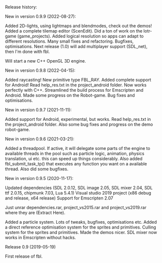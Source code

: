 Release history:

New in version 0.9.9 (2022-08-27):

Added 2D-lights, using lightmaps and blendmodes, check out the demos!
Added a complete tilemap editor (ScenEdit).
Did a ton of work on the lotr-game (game_projects).
Added logical resolution so apps can adapt to different resolutions.
Many small fixes and refactoring.
Bugfixes, optimisations.
Next release (1.0) will add multiplayer support (SDL_net), then I'm done with fbl.

Will start a new C++ OpenGL 3D engine.

New in version 0.9.8 (2022-04-15):

Added raycasting! New primitive type FBL_RAY.
Added complete support for Android! Read help_res.txt in the project_android folder.
Now works perfectly with C++.
Streamlined the build process for Emscripten and Android.
Made some progress on the Robot-game.
Bug fixes and optimisations.

New in version 0.9.7 (2021-11-11):

Added support for Android, experimental, but works. Read help_res.txt in the project_android folder.
Also some bug fixes and progress on the demo robot-game.

New in version 0.9.6 (2021-03-21):

Added a threadpool. If active, it will delegate some parts of the engine to available threads
in the pool such as particle logic, animation, physics translation, ui etc. this can speed up things
considerably. Also added fbl_submit_task_tp() that executes any function you want on a available thread.
Also did some bugfixes.


New in version 0.9.5 (2020-11-17):

Updated dependencies (SDL 2.0.12, SDL image 2.05, SDL mixer 2.04, SDL ttf 2.0.15, chipmunk 7.03, Lua 5.4.1)
Visual studio 2019 project (x86 debug and release, x64 release)
Support for Emscripten 2.07

Just unrar dependencies.rar, project_vs2015.rar and project_vs2019.rar where they are (Extract Here).

Added a particle system.
Lots of tweaks, bugfixes, optimisations etc.
Added a direct reference optimisation system for the sprites and primitives.
Culling system for the sprites and primitives.
Made the demos nicer.
SDL mixer now works in Emscripten without hacks.


Release 0.9 (2019-05-19)

First release of fbl.
